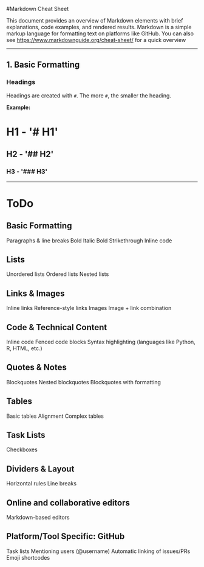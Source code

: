 #Markdown Cheat Sheet

This document provides an overview of Markdown elements with brief explanations, code examples, and rendered results.
Markdown is a simple markup language for formatting text on platforms like GitHub.
You can also see https://www.markdownguide.org/cheat-sheet/ for a quick overview

---

## 1. Basic Formatting

### Headings
Headings are created with `#`. The more `#`, the smaller the heading.

**Example:**
# H1 - '# H1'
## H2 - '## H2'
### H3 - '### H3'

--- 
# ToDo

## Basic Formatting

Paragraphs & line breaks
Bold
Italic
Bold
Strikethrough
Inline code

## Lists
Unordered lists
Ordered lists
Nested lists

## Links & Images
Inline links
Reference-style links
Images
Image + link combination

## Code & Technical Content
Inline code
Fenced code blocks
Syntax highlighting (languages like Python, R, HTML, etc.)

## Quotes & Notes
Blockquotes
Nested blockquotes
Blockquotes with formatting

## Tables
Basic tables
Alignment
Complex tables

## Task Lists
Checkboxes

## Dividers & Layout
Horizontal rules
Line breaks

## Online and collaborative editors
Markdown-based editors

## Platform/Tool Specific: GitHub
Task lists
Mentioning users (@username)
Automatic linking of issues/PRs
Emoji shortcodes
